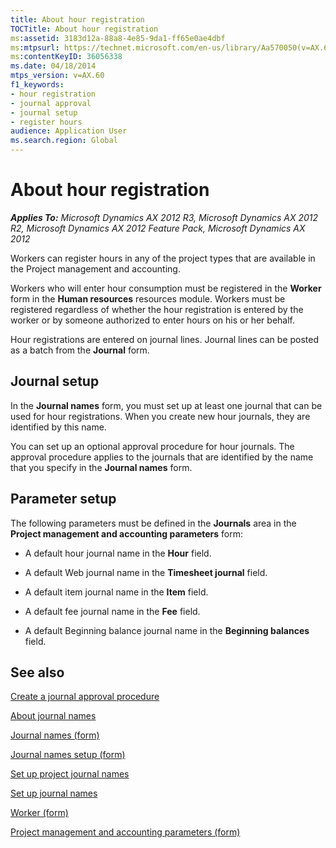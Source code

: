 ```yaml
---
title: About hour registration
TOCTitle: About hour registration
ms:assetid: 3183d12a-88a8-4e85-9da1-ff65e0ae4dbf
ms:mtpsurl: https://technet.microsoft.com/en-us/library/Aa570050(v=AX.60)
ms:contentKeyID: 36056338
ms.date: 04/18/2014
mtps_version: v=AX.60
f1_keywords:
- hour registration
- journal approval
- journal setup
- register hours
audience: Application User
ms.search.region: Global
---
```


# About hour registration 


_**Applies To:** Microsoft Dynamics AX 2012 R3, Microsoft Dynamics AX 2012 R2, Microsoft Dynamics AX 2012 Feature Pack, Microsoft Dynamics AX 2012_

Workers can register hours in any of the project types that are available in the Project management and accounting.

Workers who will enter hour consumption must be registered in the **Worker** form in the **Human resources** resources module. Workers must be registered regardless of whether the hour registration is entered by the worker or by someone authorized to enter hours on his or her behalf.

Hour registrations are entered on journal lines. Journal lines can be posted as a batch from the **Journal** form.

## Journal setup

In the **Journal names** form, you must set up at least one journal that can be used for hour registrations. When you create new hour journals, they are identified by this name.

You can set up an optional approval procedure for hour journals. The approval procedure applies to the journals that are identified by the name that you specify in the **Journal names** form.

## Parameter setup

The following parameters must be defined in the **Journals** area in the **Project management and accounting parameters** form:

  - A default hour journal name in the **Hour** field.

  - A default Web journal name in the **Timesheet journal** field.

  - A default item journal name in the **Item** field.

  - A default fee journal name in the **Fee** field.

  - A default Beginning balance journal name in the **Beginning balances** field.

## See also

[Create a journal approval procedure](create-a-journal-approval-procedure.md)

[About journal names](about-journal-names.md)

[Journal names (form)](https://technet.microsoft.com/en-us/library/aa617509\(v=ax.60\))

[Journal names setup (form)](https://technet.microsoft.com/en-us/library/aa552517\(v=ax.60\))

[Set up project journal names](set-up-project-journal-options.md)

[Set up journal names](set-up-journal-names.md)

[Worker (form)](https://technet.microsoft.com/en-us/library/hh209054\(v=ax.60\))

[Project management and accounting parameters (form)](https://technet.microsoft.com/en-us/library/aa599440\(v=ax.60\))

  



